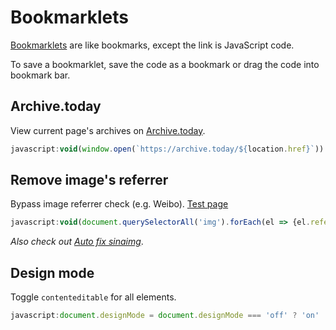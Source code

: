 # Bookmarklets

[Bookmarklets](https://en.wikipedia.org/wiki/Bookmarklet) are like bookmarks, except the link is JavaScript code.

To save a bookmarklet, save the code as a bookmark or drag the code into bookmark bar.

## Archive.today

View current page's archives on [Archive.today](https://archive.today/).

```js
javascript:void(window.open(`https://archive.today/${location.href}`))
```

## Remove image's referrer

Bypass image referrer check (e.g. Weibo). [Test page](https://luyilin.github.io/Aoba/)

```js
javascript:void(document.querySelectorAll('img').forEach(el => {el.referrerPolicy = 'no-referrer'; el.src = el.src}))
```

*Also check out [Auto fix sinaimg](scripts/README.md#user-content-auto-fix-sinaimg)*.

## Design mode

Toggle `contenteditable` for all elements.

```js
javascript:document.designMode = document.designMode === 'off' ? 'on' : 'off'; void 0
```

